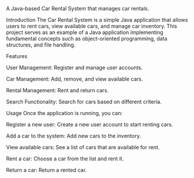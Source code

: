 A Java-based Car Rental System that manages car rentals.

Introduction
The Car Rental System is a simple Java application that allows users to rent cars, view available cars, and manage car inventory.
This project serves as an example of a Java application implementing fundamental concepts such as object-oriented programming, data structures, and file handling.


Features


User Management: Register and manage user accounts.

Car Management: Add, remove, and view available cars.

Rental Management: Rent and return cars.

Search Functionality: Search for cars based on different criteria.


Usage
Once the application is running, you can:


Register a new user: Create a new user account to start renting cars.

Add a car to the system: Add new cars to the inventory.

View available cars: See a list of cars that are available for rent.

Rent a car: Choose a car from the list and rent it.

Return a car: Return a rented car.
